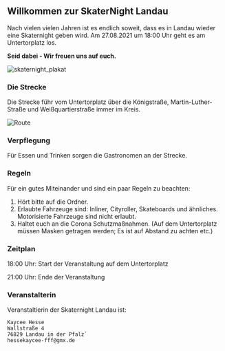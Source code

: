 ## Willkommen zur SkaterNight Landau
Nach vielen vielen Jahren ist es endlich soweit, dass es in Landau wieder eine Skaternight geben wird. Am 27.08.2021 um 18:00 Uhr geht es am Untertorplatz los.

**Seid dabei - Wir freuen uns auf euch.**

![skaternight_plakat](https://user-images.githubusercontent.com/11074704/129800513-6ead5420-78b0-4812-82c0-23f55535401c.jpeg)


### Die Strecke

Die Strecke führ vom Untertorplatz über die Königstraße, Martin-Luther-Straße und Weißquartierstraße immer im Kreis.

![Route](https://user-images.githubusercontent.com/11074704/129941638-cfc671b7-893b-4aad-a17a-b68af0425a61.png)

### Verpflegung

Für Essen und Trinken sorgen die Gastronomen an der Strecke.

### Regeln

Für ein gutes Miteinander und sind ein paar Regeln zu beachten:
1. Hört bitte auf die Ordner.
2. Erlaubte Fahrzeuge sind: Inliner, Cityroller, Skateboards und ähnliches. Motorisierte Fahrzeuge sind nicht erlaubt.
3. Haltet euch an die Corona Schutzmaßnahmen. (Auf dem Untertorplatz müssen Masken getragen werden; Es ist auf Abstand zu achten etc.)

### Zeitplan

18:00 Uhr: Start der Veranstaltung auf dem Untertorplatz

21:00 Uhr: Ende der Veranstaltung

### Veranstalterin
Veranstaltierin der Skaternight Landau ist:
```
Kaycee Hesse
Wallstraße 4
76829 Landau in der Pfalz`
hessekaycee-fff@gmx.de
```
